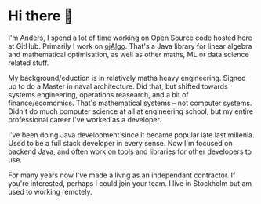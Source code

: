 # Hi there 👋

I'm Anders, I spend a lot of time working on Open Source code hosted here at GitHub. Primarily I work on [ojAlgo](https://github.com/optimatika/ojAlgo). That's a Java library for linear algebra and mathematical optimisation, as well as other maths, ML or data science related stuff.

My background/eduction is in relatively maths heavy engineering. Signed up to do a Master in naval architecture. Did that, but shifted towards systems engineering, operations reasearch, and a bit of finance/ecomomics. That's mathematical systems – not computer systems. Didn't do much computer science at all at engineering school, but my entire professional career I've worked as a developer.

I've been doing Java development since it became popular late last millenia. Used to be a full stack developer in every sense. Now I'm focused on backend Java, and often work on tools and libraries for other developers to use.

For many years now I've made a livng as an independant contractor. If you're interested, perhaps I could join your team. I live in Stockholm but am used to working remotely.

<!--
**apete/apete** is a ✨ _special_ ✨ repository because its `README.md` (this file) appears on your GitHub profile.

Here are some ideas to get you started:

- 🔭 I’m currently working on ...
- 🌱 I’m currently learning ...
- 👯 I’m looking to collaborate on ...
- 🤔 I’m looking for help with ...
- 💬 Ask me about ...
- 📫 How to reach me: ...
- 😄 Pronouns: ...
- ⚡ Fun fact: ... wealth management, currency exchange, market surveilance, payments, Open Banking integrations
-->
